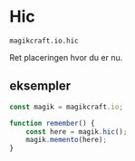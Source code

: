 
# Hic

`magikcraft.io.hic`

Ret placeringen hvor du er nu.

## eksempler

```javascript
const magik = magikcraft.io;

function remember() {
    const here = magik.hic();
    magik.memento(here);
}
```
